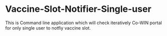 # Vaccine-Slot-Notifier-Single-user
This is Command line application which will check iteratively Co-WIN portal for only single user to notfiy vaccine slot.
